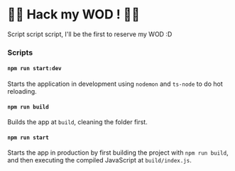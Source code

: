 # 🏋️‍♀️ Hack my WOD ! 🏋️‍♂️


Script script script, I'll be the first to reserve my WOD :D

### Scripts

#### `npm run start:dev`

Starts the application in development using `nodemon` and `ts-node` to do hot reloading.

#### `npm run build`

Builds the app at `build`, cleaning the folder first.

#### `npm run start`

Starts the app in production by first building the project with `npm run build`, and then executing the compiled JavaScript at `build/index.js`.
